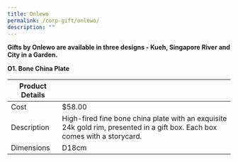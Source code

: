 ```yaml
---
title: Onlewo
permalink: /corp-gift/onlewo/
description: ""
---
```

**Gifts by Onlewo are available in three designs - Kueh, Singapore River and City in a Garden.**

**O1. Bone China Plate**


| Product Details |  |
| -------- | -------- |
|Cost     | $58.00    |
|Description    | High-fired fine bone china plate with an exquisite 24k gold rim, presented in a gift box. Each box comes with a storycard.  |
|Dimensions     | D18cm  |